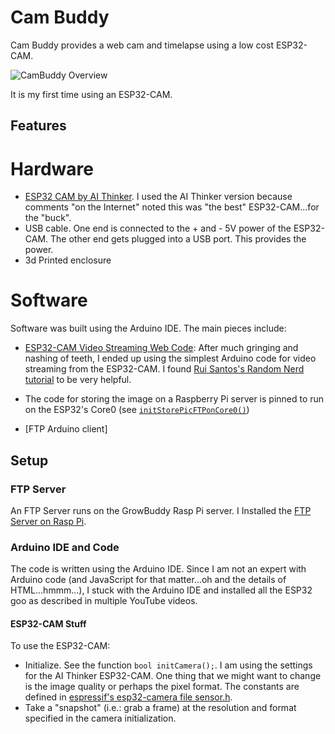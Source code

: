 # Cam Buddy
Cam Buddy provides a web cam and timelapse using a low cost ESP32-CAM.

![CamBuddy Overview](https://docs.google.com/drawings/d/e/2PACX-1vR7BKwVcEOv1lxMWqTq1ONacsw_-yF_4VFnuayzybmG0wb4NXQavaYXJ4MrJ4nPLWTJjspexMjTidkJ/pub?w=796&h=287)

It is my first time using an ESP32-CAM.   

## Features

# Hardware
- [ESP32 CAM by AI Thinker](https://amzn.to/3LHZ6UN).  I used the AI Thinker version because comments "on the Internet" noted this was "the best" ESP32-CAM...for the "buck".
- USB cable.  One end is connected to the + and - 5V power of the ESP32-CAM.  The other end gets plugged into a USB port.  This provides the power.
- 3d Printed enclosure
# Software
Software was built using the Arduino IDE.  The main pieces include:

- [ESP32-CAM Video Streaming Web Code](https://randomnerdtutorials.com/esp32-cam-video-streaming-web-server-camera-home-assistant/): After much gringing and nashing of teeth, I ended up using the simplest Arduino code for video streaming from the ESP32-CAM.  I found [Rui Santos's Random Nerd tutorial](https://randomnerdtutorials.com/esp32-cam-video-streaming-web-server-camera-home-assistant/) to be very helpful.
- The code for storing the image on a Raspberry Pi server is pinned to run on the ESP32's Core0 (see [`initStorePicFTPonCore0()`]())

- [FTP Arduino client]


## Setup
### FTP Server
An FTP Server runs on the GrowBuddy Rasp Pi server.  I Installed the [FTP Server on Rasp Pi](https://phoenixnap.com/kb/raspberry-pi-ftp-server).
### Arduino IDE and Code
The code is written using the Arduino IDE.  Since I am not an expert with Arduino code (and JavaScript for that matter...oh and the details of HTML...hmmm...), I stuck with the Arduino IDE and installed all the ESP32 goo as described in multiple YouTube videos.
#### ESP32-CAM Stuff
To use the ESP32-CAM:
- Initialize.  See the function `bool initCamera();`.  I am using the settings for the AI Thinker ESP32-CAM.  One thing that we might want to change is the image quality or perhaps the pixel format.  The constants are defined in [espressif's esp32-camera file sensor.h](https://github.com/espressif/esp32-camera/blob/master/driver/include/sensor.h).
- Take a "snapshot" (i.e.: grab a frame) at the resolution and format specified in the camera initialization.